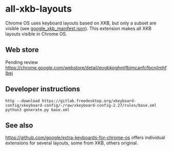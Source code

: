 # all-xkb-layouts

Chrome OS uses keyboard layouts based on XKB, but only a subset are visible (see [google_xkb_manifest.json](https://chromium.googlesource.com/chromium/src/+/master/chrome/browser/resources/chromeos/input_method/google_xkb_manifest.json)). This extension makes all XKB layouts visible in Chrome OS.

## Web store

Pending review https://chrome.google.com/webstore/detail/eogbkpghmlfbjmcanfcfbcnjlmhflbej

## Developer instructions

    http --download https://gitlab.freedesktop.org/xkeyboard-config/xkeyboard-config/-/raw/xkeyboard-config-2.27/rules/base.xml
    python3 generate.py base.xml

## See also

https://github.com/google/extra-keyboards-for-chrome-os offers individual extensions for several layouts, some from XKB, others original.
